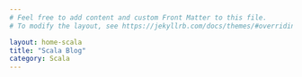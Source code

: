 ```yaml
---
# Feel free to add content and custom Front Matter to this file.
# To modify the layout, see https://jekyllrb.com/docs/themes/#overriding-theme-defaults

layout: home-scala
title: "Scala Blog"
category: Scala
---
```


